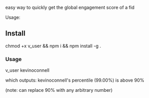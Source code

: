 easy way to quickly get the global engagement score of a fid


Usage:

## Install 
chmod +x v_user && npm i && npm install -g .

### Usage
v_user kevinoconnell

which outputs: kevinoconnell's percentile (99.00%) is above 90%

(note: can replace 90% with any arbitrary number)

